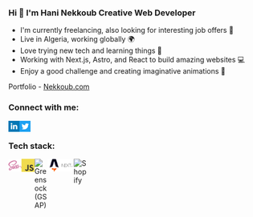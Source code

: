 ### Hi 👋 I'm Hani Nekkoub Creative Web Developer

- I'm currently freelancing, also looking for interesting job offers 😬
- Live in Algeria, working globally 🌍
- Love trying new tech and learning things 🚀
- Working with Next.js, Astro, and React to build amazing websites 💻
- Enjoy a good challenge and creating imaginative animations 🎨


Portfolio - [Nekkoub.com](https://nekkoub.com/)


### Connect with me:

[<img align="left" alt="LinkedIn" width="22px" src="https://raw.githubusercontent.com/edent/SuperTinyIcons/a4aa18dbd7b01ed19ac8a19a7f49eb1f6e56e829/images/svg/linkedin.svg" />][linkedin]
[<img align="left" alt="Twitter" width="22px" src="https://raw.githubusercontent.com/edent/SuperTinyIcons/63851670950a28b42df5d73ddebcd65147b7c2cc/images/svg/twitter.svg" />][twitter]

<br />

### Tech stack:

<img align="left" alt="Sass" width="26px" src="https://raw.githubusercontent.com/github/explore/80688e429a7d4ef2fca1e82350fe8e3517d3494d/topics/sass/sass.png" />
<img align="left" alt="JavaScript" width="26px" src="https://raw.githubusercontent.com/github/explore/80688e429a7d4ef2fca1e82350fe8e3517d3494d/topics/javascript/javascript.png" />
<img align="left" alt="Greensock (GSAP)" width="26px" src="https://avatars.githubusercontent.com/u/2386673?s=60&v=4" />
<img align="left" alt="Astro" width="26px" src="https://raw.githubusercontent.com/github/explore/5cc0a03a302ec862c4aeac2a22a513ae31c35432/topics/astro/astro.png" />
<img align="left" alt="NextJS" width="26px" src="https://raw.githubusercontent.com/github/explore/28b02bbc9ad9f7a503c43775aebeb515dc2da5fc/topics/nextjs/nextjs.png" />
<img align="left" alt="Shopify" width="26px" src="https://avatars.githubusercontent.com/u/8085?s=60&v=4" />



<br />
<br />

<!-- [website]: https://Hani.wtf -->
[linkedin]: https://www.linkedin.com/in/haninekkoub/
[twitter]: https://twitter.com/nekkoubhani
